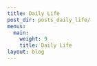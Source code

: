 ```yaml
---
title: Daily Life
post_dir: posts_daily_life/
menus:
  main:
    weight: 9
    title: Daily Life
layout: blog
---
```

